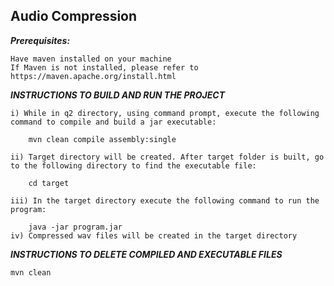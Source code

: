 ## Audio Compression

***Prerequisites:***

    Have maven installed on your machine
    If Maven is not installed, please refer to https://maven.apache.org/install.html
***INSTRUCTIONS TO BUILD AND RUN THE PROJECT***

    i) While in q2 directory, using command prompt, execute the following command to compile and build a jar executable:
        
        mvn clean compile assembly:single
   
    ii) Target directory will be created. After target folder is built, go to the following directory to find the executable file:
        
        cd target
    
    iii) In the target directory execute the following command to run the program:
        
        java -jar program.jar
    iv) Compressed wav files will be created in the target directory
***INSTRUCTIONS TO DELETE COMPILED AND EXECUTABLE FILES***

    mvn clean
